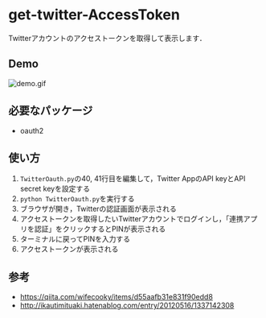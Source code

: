 # get-twitter-AccessToken
Twitterアカウントのアクセストークンを取得して表示します．

## Demo
![demo.gif](https://qiita-image-store.s3.ap-northeast-1.amazonaws.com/0/289805/e848b9e1-3fae-1004-8e8a-a062f11f531c.gif)

## 必要なパッケージ
* oauth2

## 使い方
1. `TwitterOauth.py`の40, 41行目を編集して，Twitter AppのAPI keyとAPI secret keyを設定する
2. `python TwitterOauth.py`を実行する
3. ブラウザが開き，Twitterの認証画面が表示される
4. アクセストークンを取得したいTwitterアカウントでログインし，「連携アプリを認証」をクリックするとPINが表示される
5. ターミナルに戻ってPINを入力する
6. アクセストークンが表示される

## 参考
* https://qiita.com/wifecooky/items/d55aafb31e831f90edd8
* http://ikautimituaki.hatenablog.com/entry/20120516/1337142308
